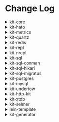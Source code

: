 # Change Log

<details>
<summary>kit-core</summary>

### `io.github.kit-clj/kit-core {:mvn/version "1.0.3"}`

- Change: Bump dependencies 

### `io.github.kit-clj/kit-core {:mvn/version "1.0.1"}`

- Change: Bump dependencies

### `io.github.kit-clj/kit-core {:mvn/version "1.0.0"}`

- Initial release
</details>



<details>
<summary>kit-hato</summary>

### `io.github.kit-clj/kit-hato {:mvn/version "1.0.1"}`

- Change: Bump dependencies

### `io.github.kit-clj/kit-hato {:mvn/version "1.0.0"}`

- Initial release
</details>



<details>
<summary>kit-metrics</summary>

### `io.github.kit-clj/kit-metrics {:mvn/version "1.0.3"}`

- Change: Bump dependencies

### `io.github.kit-clj/kit-metrics {:mvn/version "1.0.2"}`

- Change: Bump dependencies

### `io.github.kit-clj/kit-metrics {:mvn/version "1.0.1"}`

- Breaking fix: metric definitions API is broken

### `io.github.kit-clj/kit-metrics {:mvn/version "1.0.0"}`

- Initial release
</details>



<details>
<summary>kit-quartz</summary>

### `io.github.kit-clj/kit-quartz {:mvn/version "1.0.2"}`

- Change: Bump dependencies

### `io.github.kit-clj/kit-quartz {:mvn/version "1.0.1"}`

- bump dependencies

### `io.github.kit-clj/kit-quartz {:mvn/version "1.0.0"}`

- Initial release
</details>



<details>
<summary>kit-redis</summary>

### `io.github.kit-clj/kit-redis {:mvn/version "1.0.#"}`

- Change: Bump dependencies

### `io.github.kit-clj/kit-redis {:mvn/version "1.0.2"}`

- bump dependencies

### `io.github.kit-clj/kit-redis {:mvn/version "1.0.1"}`

- Change: `key-for` uses CacheKey protocol to convert based on type, defaulting to hashing Objects instead of `pr-str`
- Change: `key-for` ignores prefixing keys when there is no default `key-prefix` in the component config

### `io.github.kit-clj/kit-redis {:mvn/version "1.0.0"}`

- Initial release
</details>



<details>
<summary>kit-repl</summary>

### `io.github.kit-clj/kit-repl {:mvn/version "1.0.1"}`

- Fix: ensure org.clojure/tools.logging is included in deps in case used as standalone

### `io.github.kit-clj/kit-repl {:mvn/version "1.0.0"}`

- Initial release
</details>



<details>
<summary>kit-nrepl</summary>

### `io.github.kit-clj/kit-nrepl {:mvn/version "1.0.0"}`

- Initial release
</details>



<details>
<summary>kit-sql</summary>

### `io.github.kit-clj/kit-sql {:mvn/version "1.1.2"}`

- Change: Bump dependencies

### `io.github.kit-clj/kit-sql {:mvn/version "1.1.1"}`

- bump dependencies

### `io.github.kit-clj/kit-sql {:mvn/version "1.1.0"}`

- Change: Now just a bare bones wrapper that imports kit-sql-conman and kit-sql-migratus for compatibility purposes

### `io.github.kit-clj/kit-sql {:mvn/version "1.0.0"}`

- Initial release
</details>



<details>
<summary>kit-sql-conman</summary>

### `io.github.kit-clj/kit-sql-conman {:mvn/version "1.0.4"}`

- Change: Bump dependencies

### `io.github.kit-clj/kit-sql-conman {:mvn/version "1.0.2"}`

- bump dependencies

### `io.github.kit-clj/kit-sql-conman {:mvn/version "1.0.1"}`

- Fix: Remove unused reference to conman in require

### `io.github.kit-clj/kit-sql-conman {:mvn/version "1.0.0"}`

- Initial release
</details>



<details>
<summary>kit-sql-hikari</summary>

### `io.github.kit-clj/kit-sql-hikari {:mvn/version "1.0.1"}`

- Change: Bump dependencies

### `io.github.kit-clj/kit-sql-hikari {:mvn/version "1.0.1"}`

- Initial release

</details>



<details>
<summary>kit-sql-migratus</summary>

### `io.github.kit-clj/kit-sql-migratus {:mvn/version "1.0.1"}`

- Change: Bump dependencies

### `io.github.kit-clj/kit-sql-migratus {:mvn/version "1.0.0"}`

- Initial release
</details>



<details>
<summary>kit-postgres</summary>

### `io.github.kit-clj/kit-postgres {:mvn/version "1.0.2"}`

- Change: Bump dependencies

### `io.github.kit-clj/kit-postgres {:mvn/version "1.0.1"}`

- bump dependencies

### `io.github.kit-clj/kit-postgres {:mvn/version "1.0.0"}`

- Initial release
</details>



<details>
<summary>kit-mysql</summary>

### `io.github.kit-clj/kit-mysql {:mvn/version "1.0.2"}`

- Change: Bump dependencies

### `io.github.kit-clj/kit-mysql {:mvn/version "1.0.1"}`

- bump dependencies

### `io.github.kit-clj/kit-mysql {:mvn/version "1.0.0"}`

- Initial release [PR #18](https://github.com/kit-clj/kit/pull/18)
</details>



<details>
<summary>kit-undertow</summary>

### `io.github.kit-clj/kit-undertow {:mvn/version "1.0.4"}`

- Change: Bump dependencies

### `io.github.kit-clj/kit-undertow {:mvn/version "1.0.2"}`

- Bump version

### `io.github.kit-clj/kit-undertow {:mvn/version "1.0.1"}`

- Fix: ensure org.clojure/tools.logging is included in deps in case used as standalone

### `io.github.kit-clj/kit-undertow {:mvn/version "1.0.0"}`

- Initial release
</details>



<details>
<summary>kit-http-kit</summary>

### `io.github.kit-clj/kit-http-kit {:mvn/version "1.0.2"}`

- Change: Bump dependencies

### `io.github.kit-clj/kit-http-kit {:mvn/version "1.0.1"}`

- Change: Bump dependencies

### `io.github.kit-clj/kit-http-kit {:mvn/version "1.0.0"}`

- Initial release
</details>



<details>
<summary>kit-xtdb</summary>

### `io.github.kit-clj/kit-xtdb {:mvn/version "1.0.@"}`

- Bump dependencies

### `io.github.kit-clj/kit-xtdb {:mvn/version "1.0.1"}`

- Bump dependencies

### `io.github.kit-clj/kit-xtdb {:mvn/version "1.0.0"}`

- Initial release
</details>



<details>
<summary>kit-selmer</summary>

### `io.github.kit-clj/kit-selmer {:mvn/version "1.0.2"}`

- Change: Bump dependencies

### `io.github.kit-clj/kit-selmer {:mvn/version "1.0.1"}`

- Change: Bump dependencies

### `io.github.kit-clj/kit-selmer {:mvn/version "1.0.0"}`

- Initial release
</details>



<details>
<summary>lein-template</summary>

### `io.github.kit-clj/lein-template {:mvn/version "0.1.37"}`

- bump various dependencies

### `io.github.kit-clj/lein-template {:mvn/version "0.1.23"}`

- bump kit-undertow

### `io.github.kit-clj/lein-template {:mvn/version "0.1.22"}`

- bump kit-generator

### `io.github.kit-clj/lein-template {:mvn/version "0.1.21"}`

- bump dependencies

### `io.github.kit-clj/lein-template {:mvn/version "0.1.20"}`

- bump kit-xtdb

### `io.github.kit-clj/lein-template {:mvn/version "0.1.19"}`

- add rocksdb and xtdb http server for dev profile (thanks [@green-coder](https://github.com/green-coder))

### `io.github.kit-clj/lein-template {:mvn/version "0.1.18"}`

- fix cookie name in incorrect place (thanks [@jaimesangcap](https://github.com/jaimesangcap))

### `io.github.kit-clj/lein-template {:mvn/version "0.1.17"}`

- fix issue with default cookie session store configuration 
- bump to `org.clojure/clojure {:mvn/version "1.11.1"}`

### `io.github.kit-clj/lein-template {:mvn/version "0.1.16"}`

- bump to `io.github.kit-clj/kit-sql-conman {:mvn/version "1.0.1"}`

### `io.github.kit-clj/lein-template {:mvn/version "0.1.15"}`

- bump to `org.clojure/clojure {:mvn/version "1.11.0"}`
- bump to `metosin/reitit {:mvn/version "0.5.17"}`
- include deps hot loading by default

### `io.github.kit-clj/lein-template {:mvn/version "0.1.12"}`
- added `clojure.tools.namespace.rep/refresh` in `user` namespace
- added `bb.edn` script with tasks for starting nREPL, testing, and building an uberjar  
  
### `io.github.kit-clj/lein-template {:mvn/version "0.1.11"}`

- Change default cookie secret to randomly generated secret at template generation
  
### `io.github.kit-clj/lein-template {:mvn/version "0.1.10"}`
  
- Fix missing require in test utils
- Add test stub in template

### `io.github.kit-clj/lein-template {:mvn/version "0.1.9"}`

- Add symlink to kit libs so no need to manually bump versions when releasing template
- Update Dockerfile
- Refactor sql profiles
- Add clj-kondo cache to default gitignore

### `io.github.kit-clj/lein-template {:mvn/version "0.1.8"}`

- Update kit-generator lib

### `io.github.kit-clj/lein-template {:mvn/version "0.1.7"}`

- Update log config to exclude jgit debug noise

### `io.github.kit-clj/lein-template {:mvn/version "0.1.6"}`

- Template updated for the sql variants

### `io.github.kit-clj/lein-template {:mvn/version "0.1.5"}`

- New: Add `+socket-repl` profile for socket REPL
- Change: Default socket REPL host changed to `"127.0.0.1"`
- Change: Bump dependencies
- Change: Remove `kit-repl` library from default template profile
- Change: Remove `+bare` profile
- Change: Make socket repl as default in `+full` profile

### `io.github.kit-clj/lein-template {:mvn/version "0.1.4"}`

- Change: Add `nrepl` and `cider` deps aliases in template as default

### `io.github.kit-clj/lein-template {:mvn/version "0.1.3"}`

- Change: Default socket REPL port to 7200
- Fix: Default local nREPL port to 127.0.0.1

### `io.github.kit-clj/lein-template {:mvn/version "0.1.2"}`

- Change: Add `+nrepl` profile
- Change: Bump `kit-redis` to 1.0.1
- Change: Bump `kit-undertow` to 1.0.1
- Change: Bump `kit-repl` to 1.0.1

### `io.github.kit-clj/lein-template {:mvn/version "0.1.1"}`

- Change: repository URL for public modules to use HTTPS instead of SSH URL. Prevents breakage when SSH key fails to load

### `io.github.kit-clj/lein-template {:mvn/version "0.1.0"}`

- Initial ALPHA release, API subject to change
</details>



<details>
<summary>kit-generator</summary>

### `io.github.kit-clj/kit-generator {:mvn/version "0.1.7"}`

- Change: bump dependencies

### `io.github.kit-clj/kit-generator {:mvn/version "0.1.5"}`

- New: `feature-requires` support for modules to chain deep merge features 

### `io.github.kit-clj/kit-generator {:mvn/version "0.1.4"}`

- bump dependencies

### `io.github.kit-clj/kit-generator {:mvn/version "0.1.3"}`

- Fix issue with [git clone](https://github.com/kit-clj/kit/pull/30)

### `io.github.kit-clj/kit-generator {:mvn/version "0.1.2"}`

- New: Snippet generation
- Change: Bump dependencies

### `io.github.kit-clj/kit-generator {:mvn/version "0.1.0"}`

- Initial ALPHA release, API subject to change
</details>


